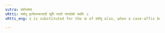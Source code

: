 ```yaml
---
sutra: वर्षाभ्वश्च
vRtti: वर्षाभू इत्येतस्याजादौ सुपि परतो यणादेशो भवति ॥
vRtti_eng: व् is substituted for the ऊ of वर्षाभू also, when a case-affix beginning with a vowel follows.

---
```

